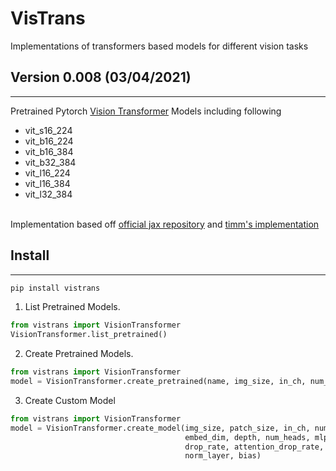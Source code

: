 # VisTrans
Implementations of transformers based models for different vision tasks

## Version 0.008 (03/04/2021)
-----------------------------
Pretrained Pytorch <a href="https://arxiv.org/abs/2010.11929">Vision Transformer</a> Models including following
<br>
* vit_s16_224
* vit_b16_224
* vit_b16_384
* vit_b32_384
* vit_l16_224
* vit_l16_384
* vit_l32_384
<br>
Implementation based off <a href=https://github.com/google-research/vision_transformer>official jax repository</a> and <a href="https://github.com/rwightman/pytorch-image-models/blob/master/timm/models/vision_transformer.py">timm's implementation</a><br>

## Install
---------------------
```Python
pip install vistrans
```
1) List Pretrained Models.
```Python
from vistrans import VisionTransformer
VisionTransformer.list_pretrained()
```
2) Create Pretrained Models.
```Python
from vistrans import VisionTransformer
model = VisionTransformer.create_pretrained(name, img_size, in_ch, num_classes)
```
3) Create Custom Model
```Python
from vistrans import VisionTransformer
model = VisionTransformer.create_model(img_size, patch_size, in_ch, num_classes,
                                       embed_dim, depth, num_heads, mlp_ratio,
                                       drop_rate, attention_drop_rate, hybrid,
                                       norm_layer, bias)
```

